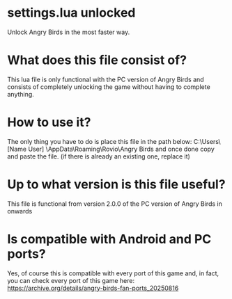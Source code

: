 # settings.lua unlocked
Unlock Angry Birds in the most faster way.
# What does this file consist of?
This lua file is only functional with the PC version of Angry Birds and consists of completely unlocking the game without having to complete anything.
# How to use it?
The only thing you have to do is place this file in the path below: C:\Users\ [Name User] \AppData\Roaming\Rovio\Angry Birds and once done copy and paste the file. (if there is already an existing one, replace it)
# Up to what version is this file useful?
This file is functional from version 2.0.0 of the PC version of Angry Birds in onwards
# Is compatible with Android and PC ports?
Yes, of course this is compatible with every port of this game and, in fact, you can check every port of this game here: https://archive.org/details/angry-birds-fan-ports_20250816
